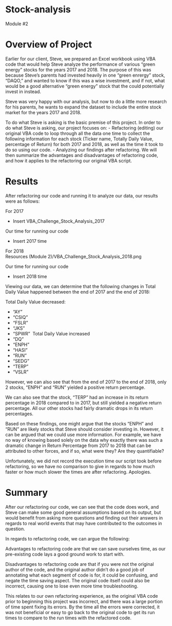 # Stock-analysis
Module #2 

# Overview of Project

Earlier for our client, Steve, we prepared an Excel workbook using VBA code that would help Steve analyze the performance of various “green energy” stocks for the years 2017 and 2018. The purpose of this was because Steve’s parents had invested heavily in one “green enrergy”  stock, “DAQO,” and wanted to know if this was a wise investment, and if not, what would be a good alternative “green energy” stock that the could potentially invest in instead. 

Steve was very happy with our analysis, but now to do a little more research for his parents, he wants to expand the dataset to include the entire stock market for the years 2017 and 2018. 

To do what Steve is asking is the basic premise of this project. In order to do what Steve is asking, our project focuses on:
	- Refactoring (editing) our original VBA code to loop through all the data one time to collect the following information for 		each stock (Ticker name, Totally Daily Value, percentage of Return) for both 2017 and 2018, as well as the time it took to 		do so using our code. 
	- Analyzing our findings after refactoring. 
We will then summarize the advantages and disadvantages of refactoring code, and how it applies to the refactoring our original VBA script.

# Results

After refactoring our code and running it to analyze our data, our results were as follows:

For 2017 
- Insert VBA_Challenge_Stock_Analysis_2017

Our time for running our code
- Insert 2017 time

For 2018  
Resources (Module 2)/VBA_Challenge_Stock_Analysis_2018.png

Our time for running our code
- Insert 2018 time

Viewing our data, we can determine that the following changes in Total Daily Value happened between the end of 2017 and the end of 2018:

Total Daily Value decreased: 
- “AY” 
- “CSIQ”
- “FSLR”
- “JKS”
- “SPWR” 
Total Daily Value increased 
- “DQ”
- “ENPH”
- “HASI”
- “RUN”
- “SEDG”
- “TERP”
- “VSLR”


However, we can also see that from the end of 2017 to the end of 2018, only 2  stocks, “ENPH” and “RUN” yielded a positive return percentage. 

We can also see that the stock, “TERP” had an increase in its return percentage in 2018  compared to in 2017, but still yielded a negative return percentage. All our other stocks had fairly dramatic drops in its return percentages. 

Based on these findings, one might argue that the stocks “ENPH” and “RUN” are likely stocks that Steve should consider investing in. However, it can be argued that we could use more information. For example, we have no way of knowing based solely on the data why exactly there was such a dramatic change in Return Percentage from 2017 to 2018 that can be attributed to other forces, and if so, what were they? Are they quantifiable? 

Unfortunately, we did not record the execution time our script took before refactoring, so we have no comparison to give in regards to how much faster or how much slower the times are after refactoring. Apologies. 

# Summary

After our refactoring our code, we can see that the code does work, and Steve can make some good general assumptions based on its output, but would benefit from asking more questions and finding out their answers in regards to real world events that may have contributed to the outcomes in question. 

In regards to refactoring code, we can argue the following:

Advantages to refactoring code are that we can save ourselves time, as our pre-existing code lays a good ground work to start with. 

Disadvantages to refactoring code are that if you were not the original author of the code, and the original author didn’t do a good job of annotating what each segment of code is for, it could be confusing, and negate the time saving aspect. The original code itself could also be incorrect, causing one to lose even more time troubleshooting.

This relates to our own refactoring experience, as the original VBA code prior to beginning this project was incorrect, and there was a large portion of time spent fixing its errors. By the time all the errors were corrected, it was not beneficial or easy to go back to the original code to get its run times to compare to the run times with the refactored code. 
